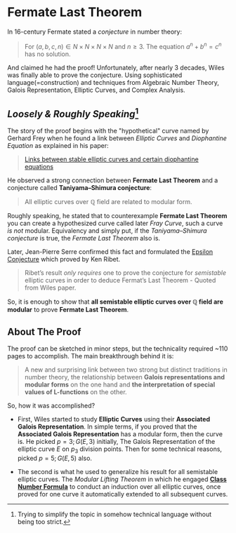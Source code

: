 # Fermate Last Theorem
In 16-century Fermate stated a *conjecture* in number theory:


> For $(a,b,c,n) \in N\times N\times N \times N$ and $n \geq 3$. The equation $a^n+b^n=c^n$ has no solution.

And claimed he had the proof! Unfortunately, after nearly 3 decades, Wiles was finally able to prove the conjecture. Using sophisticated language(=construction) and techniques from Algebraic Number Theory, Galois Representation, Elliptic Curves, and Complex Analysis.

## *Loosely & Roughly Speaking*[^ss]


The story of the proof begins with the "hypothetical" curve named by Gerhard Frey when he found a link between *Elliptic Curves* and *Diophantine Equation* as explained in his paper:
> [Links between stable elliptic curves and certain diophantine equations](https://github.com/FrancescaRossi/frey)

He observed a strong connection between **Fermate Last Theorem** and a conjecture called **Taniyama–Shimura conjecture**:
> All elliptic curves over $\mathbb{Q}$ field are related to modular form.

Roughly speaking, he stated that to counterexample **Fermate Last Theorem** you can create a hypothesized curve called later *Fray Curve*, such a curve *is not* modular. Equivalency and simply put, if the *Taniyama–Shimura conjecture* is true, the *Fermate Last Theorem* also is.

Later, Jean-Pierre Serre confirmed this fact and formulated the [Epsilon Conjecture](https://en.wikipedia.org/wiki/Ribet%27s_theorem) which proved by Ken Ribet.

> Ribet’s result *only requires* one to prove the conjecture for *semistable* elliptic curves in order to deduce Fermat’s Last Theorem - Quoted from Wiles paper.

So, it is enough to show that **all semistable elliptic curves over $\mathbb{Q}$ field are modular** to prove **Fermate Last Theorem**.


## About The Proof
The proof can be sketched in minor steps, but the technicality required ~110 pages to accomplish. The main breakthrough behind it is:

> A new and surprising link between two strong but distinct traditions in number theory, the relationship between **Galois representations and modular forms** on the one hand and **the interpretation of special values of L-functions** on the other.

So, how it was accomplished? 

* First, Wiles started to study **Elliptic Curves** using their **Associated Galois Representation**. In simple terms, if you proved that the **Associated Galois Representation** has a modular form, then the curve is. He picked $p = 3; G(E,3)$ initially, The Galois Representation of the elliptic curve $E$ on $p_3$ division points. Then for some technical reasons, picked $p = 5; G(E,5)$ also.

* The second is what he used to generalize his result for all semistable elliptic curves. The *Modular Lifting Theorem* in which he engaged **[Class Number Formula]** to conduct an induction over all elliptic curves, once proved for one curve it automatically extended to all subsequent curves.

[Class Number Formula]: https://en.wikipedia.org/wiki/Class_number_formula


[^ss]: Trying to simplify the topic in somehow technical language without being too strict.
